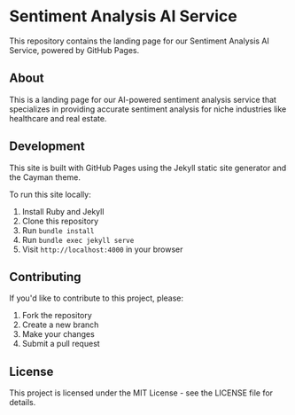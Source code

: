 # Sentiment Analysis AI Service

This repository contains the landing page for our Sentiment Analysis AI Service, powered by GitHub Pages.

## About

This is a landing page for our AI-powered sentiment analysis service that specializes in providing accurate sentiment analysis for niche industries like healthcare and real estate.

## Development

This site is built with GitHub Pages using the Jekyll static site generator and the Cayman theme.

To run this site locally:

1. Install Ruby and Jekyll
2. Clone this repository
3. Run `bundle install`
4. Run `bundle exec jekyll serve`
5. Visit `http://localhost:4000` in your browser

## Contributing

If you'd like to contribute to this project, please:

1. Fork the repository
2. Create a new branch
3. Make your changes
4. Submit a pull request

## License

This project is licensed under the MIT License - see the LICENSE file for details.
